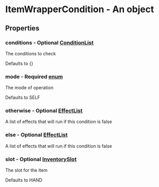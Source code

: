 

# ItemWrapperCondition - An object



## Properties



### conditions - Optional [ConditionList](ConditionList)



 The conditions to check



Defaults to {}



### mode - Required [enum](enum)



 The mode of operation



Defaults to SELF



### otherwise - Optional [EffectList](EffectList)



 A list of effects that will run if this condition is false



### else - Optional [EffectList](EffectList)



 A list of effects that will run if this condition is false



### slot - Optional [InventorySlot](InventorySlot)



 The slot for the item



Defaults to HAND

